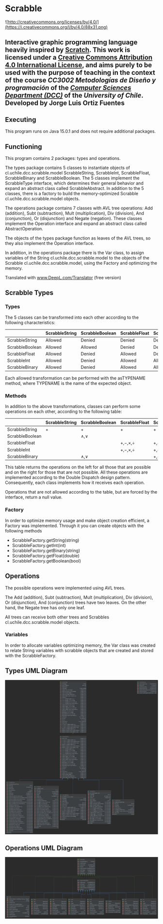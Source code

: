 # Scrabble

![http://creativecommons.org/licenses/by/4.0/](https://i.creativecommons.org/l/by/4.0/88x31.png)

Interactive graphic programming language heavily inspired by 
[Scratch](https://scratch.mit.edu).
This work is licensed under a
[Creative Commons Attribution 4.0 International License](http://creativecommons.org/licenses/by/4.0/), 
and aims purely to be used with the purpose of teaching in the context of the course 
_CC3002 Metodologías de Diseño y programación_ of the 
[_Computer Sciences Department (DCC)_](https://www.dcc.uchile.cl) of the 
_University of Chile_. Developed by Jorge Luis Ortiz Fuentes
---

## Executing

This program runs on Java 15.0.1 and does not require additional packages.

## Functioning

This program contains 2 packages: types and operations.

The types package contains 5 classes to instantiate objects of cl.uchile.dcc.scrabble.model ScrabbleString, ScrabbleInt, ScrabbleFloat, ScrabbleBinary and ScrabbleBoolean. The 5 classes implement the ScrabbleType interface, which determines their general behavior and expand an abstract class called ScrabbleAbstract. In addition to the 5 classes, there is a factory to build the memory-optimized Scrabble cl.uchile.dcc.scrabble.model objects.

The operations package contains 7 classes with AVL tree operations: Add (addition), Subt (subtraction), Mult (multiplication), Div (division), And (conjunction), Or (disjunction) and Negate (negation). These classes implement the Operation interface and expand an abstract class called AbstractOperation. 

The objects of the types package function as leaves of the AVL trees, so they also implement the Operation interface.

In addition, in the operations package there is the Var class, to assign variables of the String cl.uchile.dcc.scrabble.model to the objects of the Scrabble cl.uchile.dcc.scrabble.model, using the Factory and optimizing the memory.

Translated with www.DeepL.com/Translator (free version)
## Scrabble Types

### Types
The 5 classes can be transformed into each other according to the following characteristics:

|                 | ScrabbleString | ScrabbleBoolean | ScrabbleFloat | ScrabbleInt | ScrabbleBinary |
|-----------------|----------------|-----------------|---------------|-------------|----------------|
| ScrabbleString  | Allowed        | Denied          | Denied        | Denied      | Denied         |
| ScrabbleBoolean | Allowed        | Allowed         | Denied        | Denied      | Denied         |
| ScrabbleFloat   | Allowed        | Denied          | Allowed       | Denied      | Denied         |
| ScrabbleInt     | Allowed        | Denied          | Allowed       | Allowed     | Allowed        |
| ScrabbleBinary  | Allowed        | Denied          | Allowed       | Allowed     | Allowed        |

Each allowed transformation can be performed with the asTYPENAME method, where TYPENAME is the name of the expected object.

### Methods

In addition to the above transformations, classes can perform some operations on each other, according to the following table:


|                 | ScrabbleString | ScrabbleBoolean | ScrabbleFloat | ScrabbleInt | ScrabbleBinary |
|-----------------|----------------|-----------------|---------------|-------------|----------------|
| ScrabbleString  |        +       |        +        |       +       |      +      |        +       |
| ScrabbleBoolean |                |       ∧,∨       |               |             |       ∧,∨      |
| ScrabbleFloat   |                |                 |    +,−,×,÷    |   +,−,×,÷   |     +,−,×,÷    |
| ScrabbleInt     |                |                 |    +,−,×,÷    |   +,−,×,÷   |     +,−,×,÷    |
| ScrabbleBinary  |                |       ∧,∨       |               |   +,−,×,÷   |     +,−,×,÷    |

This table returns the operations on the left for all those that are possible and on the right for those that are not possible. All these operations are implemented according to the Double Dispatch design pattern. Consequently, each class implements how it receives each operation. 

Operations that are not allowed according to the table, but are forced by the interface, return a null value.

### Factory

In order to optimize memory usage and make object creation efficient, a Factory was implemented. Through it you can create objects with the following methods

* ScrabbleFactory.getString(string)
* ScrabbleFactory.getInt(int)
* ScrabbleFactory.getBinary(string)
* ScrabbleFactory.getFloat(double)
* ScrabbleFactory.getBoolean(bool)

## Operations

The possible operations were implemented using AVL trees. 

The Add (addition), Subt (subtraction), Mult (multiplication), Div (division), Or (disjunction), And (conjunction) trees have two leaves. On the other hand, the Negate tree has only one leaf. 

All trees can receive both other trees and Scrabbles cl.uchile.dcc.scrabble.model objects.


### Variables 

In order to allocate variables optimizing memory, the Var class was created to relate String variables with scrabble objects that are created and stored with the ScrabbleFactory. 


## Types UML Diagram

![Image Caption](PackageTypes.svg)

## Operations UML Diagram

![Image Caption](PackageOperations.svg)